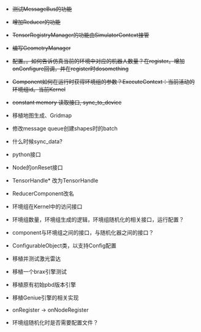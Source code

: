 - ~~测试MessageBus的功能~~
- ~~增加Reducer的功能~~
- ~~TensorRegistryManager的功能由SimulatorContext接管~~
- ~~编写GeometryManager~~
- ~~配置。。如何告诉仿真当前的环境中对应的机器人数量？在register。增加onConfigure回调，并在register时dosomething~~
- ~~Component如何在运行时获得环境组的参数？ExecuteContext：当前活动的环境组id。当前Kernel~~
- ~~constant memory 读取接口, sync_to_device~~
- 移植地图生成、Gridmap
- 修改message queue创建shapes时的batch
- 什么时候sync_data?

- python接口
- Node的onReset接口
- TensorHandle* 改为TensorHandle

- ReducerComponent改名

- 环境组在Kernel中的访问接口
- 环境组数量，环境组生成的逻辑，环境组随机化的相关接口，运行配置？
- component与环境组之间的接口，与随机化器之间的接口？
- ConfigurableObject类，以支持Config配置

- 移植并测试激光雷达
- 移植一个brax引擎测试
- 移植原有初始pbd版本引擎
- 移植Geniue引擎的相关实现
- onRegister -> onNodeRegister
- 环境组随机化时是否需要配置文件？